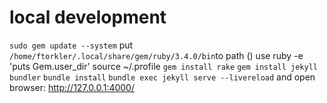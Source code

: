  # local development
`sudo gem update --system`
put `/home/ftorkler/.local/share/gem/ruby/3.4.0/bin`to path ()
use ruby -e 'puts Gem.user_dir'
source ~/.profile
`gem install rake`
`gem install jekyll bundler`
`bundle install`
`bundle exec jekyll serve --livereload`
and open browser: http://127.0.0.1:4000/
